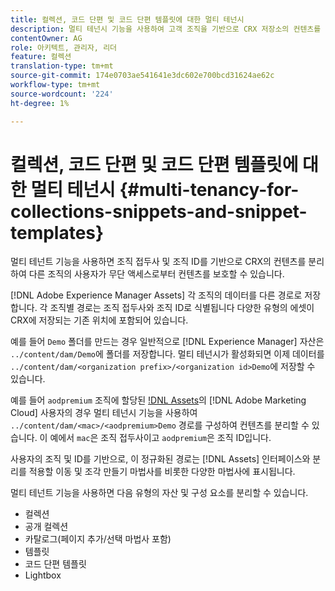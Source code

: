 ```yaml
---
title: 컬렉션, 코드 단편 및 코드 단편 템플릿에 대한 멀티 테넌시
description: 멀티 테넌시 기능을 사용하여 고객 조직을 기반으로 CRX 저장소의 컨텐츠를 분리하여 무단 액세스를 방지하는 방법을 살펴봅니다.
contentOwner: AG
role: 아키텍트, 관리자, 리더
feature: 컬렉션
translation-type: tm+mt
source-git-commit: 174e0703ae541641e3dc602e700bcd31624ae62c
workflow-type: tm+mt
source-wordcount: '224'
ht-degree: 1%

---
```



# 컬렉션, 코드 단편 및 코드 단편 템플릿에 대한 멀티 테넌시 {#multi-tenancy-for-collections-snippets-and-snippet-templates}

멀티 테넌트 기능을 사용하면 조직 접두사 및 조직 ID를 기반으로 CRX의 컨텐츠를 분리하여 다른 조직의 사용자가 무단 액세스로부터 컨텐츠를 보호할 수 있습니다.

[!DNL Adobe Experience Manager Assets] 각 조직의 데이터를 다른 경로로 저장합니다. 각 조직별 경로는 조직 접두사와 조직 ID로 식별됩니다
다양한 유형의 에셋이 CRX에 저장되는 기존 위치에 포함되어 있습니다.

예를 들어 `Demo` 폴더를 만드는 경우 일반적으로 [!DNL Experience Manager] 자산은 `../content/dam/Demo`에 폴더를 저장합니다. 멀티 테넌시가 활성화되면 이제 데이터를 `../content/dam/<organization prefix>/<organization id>Demo`에 저장할 수 있습니다.

예를 들어 `aodpremium` 조직에 할당된 [!DNL Assets](주문형)의 [!DNL Adobe Marketing Cloud] 사용자의 경우 멀티 테넌시 기능을 사용하여 `../content/dam/<mac>/<aodpremium>Demo` 경로를 구성하여 컨텐츠를 분리할 수 있습니다. 이 예에서 `mac`은 조직 접두사이고 `aodpremium`은 조직 ID입니다.

사용자의 조직 및 ID를 기반으로, 이 정규화된 경로는 [!DNL Assets] 인터페이스와 분리를 적용할 이동 및 조각 만들기 마법사를 비롯한 다양한 마법사에 표시됩니다.

멀티 테넌트 기능을 사용하면 다음 유형의 자산 및 구성 요소를 분리할 수 있습니다.

* 컬렉션
* 공개 컬렉션
* 카탈로그(페이지 추가/선택 마법사 포함)
* 템플릿
* 코드 단편 템플릿
* Lightbox
